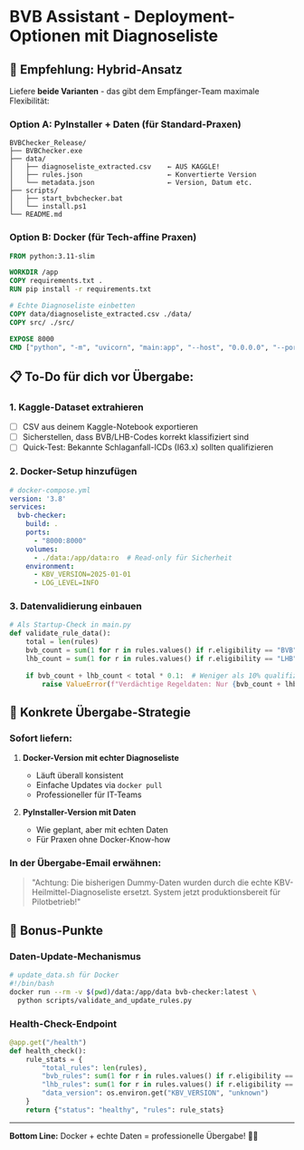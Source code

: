 # BVB Assistant - Deployment-Optionen mit Diagnoseliste

## 🎯 **Empfehlung: Hybrid-Ansatz**

Liefere **beide Varianten** - das gibt dem Empfänger-Team maximale Flexibilität:

### Option A: PyInstaller + Daten (für Standard-Praxen)
```
BVBChecker_Release/
├── BVBChecker.exe
├── data/
│   ├── diagnoseliste_extracted.csv    ← AUS KAGGLE!
│   ├── rules.json                     ← Konvertierte Version
│   └── metadata.json                  ← Version, Datum etc.
├── scripts/
│   ├── start_bvbchecker.bat
│   └── install.ps1
└── README.md
```

### Option B: Docker (für Tech-affine Praxen)
```dockerfile
FROM python:3.11-slim

WORKDIR /app
COPY requirements.txt .
RUN pip install -r requirements.txt

# Echte Diagnoseliste einbetten
COPY data/diagnoseliste_extracted.csv ./data/
COPY src/ ./src/

EXPOSE 8000
CMD ["python", "-m", "uvicorn", "main:app", "--host", "0.0.0.0", "--port", "8000"]
```

## 📋 **To-Do für dich vor Übergabe:**

### 1. Kaggle-Dataset extrahieren
- [ ] CSV aus deinem Kaggle-Notebook exportieren
- [ ] Sicherstellen, dass BVB/LHB-Codes korrekt klassifiziert sind
- [ ] Quick-Test: Bekannte Schlaganfall-ICDs (I63.x) sollten qualifizieren

### 2. Docker-Setup hinzufügen
```yaml
# docker-compose.yml
version: '3.8'
services:
  bvb-checker:
    build: .
    ports:
      - "8000:8000"
    volumes:
      - ./data:/app/data:ro  # Read-only für Sicherheit
    environment:
      - KBV_VERSION=2025-01-01
      - LOG_LEVEL=INFO
```

### 3. Datenvalidierung einbauen
```python
# Als Startup-Check in main.py
def validate_rule_data():
    total = len(rules)
    bvb_count = sum(1 for r in rules.values() if r.eligibility == "BVB") 
    lhb_count = sum(1 for r in rules.values() if r.eligibility == "LHB")
    
    if bvb_count + lhb_count < total * 0.1:  # Weniger als 10% qualifiziert? Verdächtig!
        raise ValueError(f"Verdächtige Regeldaten: Nur {bvb_count + lhb_count}/{total} qualifizieren")
```

## 🚀 **Konkrete Übergabe-Strategie**

### Sofort liefern:
1. **Docker-Version mit echter Diagnoseliste**
   - Läuft überall konsistent
   - Einfache Updates via `docker pull`
   - Professioneller für IT-Teams

2. **PyInstaller-Version mit Daten**  
   - Wie geplant, aber mit echten Daten
   - Für Praxen ohne Docker-Know-how

### In der Übergabe-Email erwähnen:
> "Achtung: Die bisherigen Dummy-Daten wurden durch die echte KBV-Heilmittel-Diagnoseliste ersetzt. 
> System jetzt produktionsbereit für Pilotbetrieb!"

## 🎁 **Bonus-Punkte**

### Daten-Update-Mechanismus
```bash
# update_data.sh für Docker
#!/bin/bash
docker run --rm -v $(pwd)/data:/app/data bvb-checker:latest \
  python scripts/validate_and_update_rules.py
```

### Health-Check-Endpoint
```python
@app.get("/health")
def health_check():
    rule_stats = {
        "total_rules": len(rules),
        "bvb_rules": sum(1 for r in rules.values() if r.eligibility == "BVB"),
        "lhb_rules": sum(1 for r in rules.values() if r.eligibility == "LHB"),
        "data_version": os.environ.get("KBV_VERSION", "unknown")
    }
    return {"status": "healthy", "rules": rule_stats}
```

---

**Bottom Line:** Docker + echte Daten = professionelle Übergabe! 🐳✨
